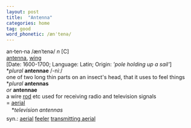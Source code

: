 ```yaml
---
layout: post
title:  "Antenna"
categories: home
tag: good
word_phonetic: /ænˈtenə/
---
```

<DIV style="MARGIN: 0px 0px 5px">an<B>·</B>ten<B>·</B>na /ænˈtenə/ <I>n</I> [C] <BR><A href="{{ site.baseurl }}/antenna"><U>antenna</U></A>, <A href="{{ site.baseurl }}/wing"><U>wing</U></A><BR>[Date: 1600-1700; Language: Latin; Origin: <I>'pole holding up a sail'</I>]<BR>*<I>plural</I> <B>antennae</B> /-niː/<BR>one of two long thin parts on an insect's head, that it uses to feel things<BR>*<I>plural</I> <B>antennas</B> <BR><I>or</I> <B>antennae</B> <BR>a wire <A href="{{ site.baseurl }}/rod"><U>rod</U></A> etc used for receiving radio and television signals<BR>= <A href="{{ site.baseurl }}/aerial"><U>aerial</U></A><BR>　*<I>television antennas</I></DIV>
<DIV style="MARGIN: 0px 0px 5px">
<DIV style="MARGIN: 4px 0px">syn.: <A href="{{ site.baseurl }}/aerial"><U>aerial</U></A> <A href="{{ site.baseurl }}/feeler"><U>feeler</U></A> <A href="{{ site.baseurl }}/transmitting%20aerial"><U>transmitting aerial</U></A></DIV></DIV>
